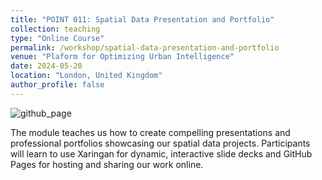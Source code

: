 ```yaml
---
title: "POINT 011: Spatial Data Presentation and Portfolio"
collection: teaching
type: "Online Course"
permalink: /workshop/spatial-data-presentation-and-portfolio
venue: "Plaform for Optimizing Urban Intelligence"
date: 2024-05-20
location: "London, United Kingdom"
author_profile: false
---
```


![github_page](https://www.dropbox.com/scl/fi/rz14kgd32vbfe84h6uab1/githubpages.png?rlkey=022xbwyddvjqg3r2uih29634v&raw=1)

The module teaches us how to create compelling presentations and professional portfolios showcasing our spatial data projects. Participants will learn to use Xaringan for dynamic, interactive slide decks and GitHub Pages for hosting and sharing our work online.
